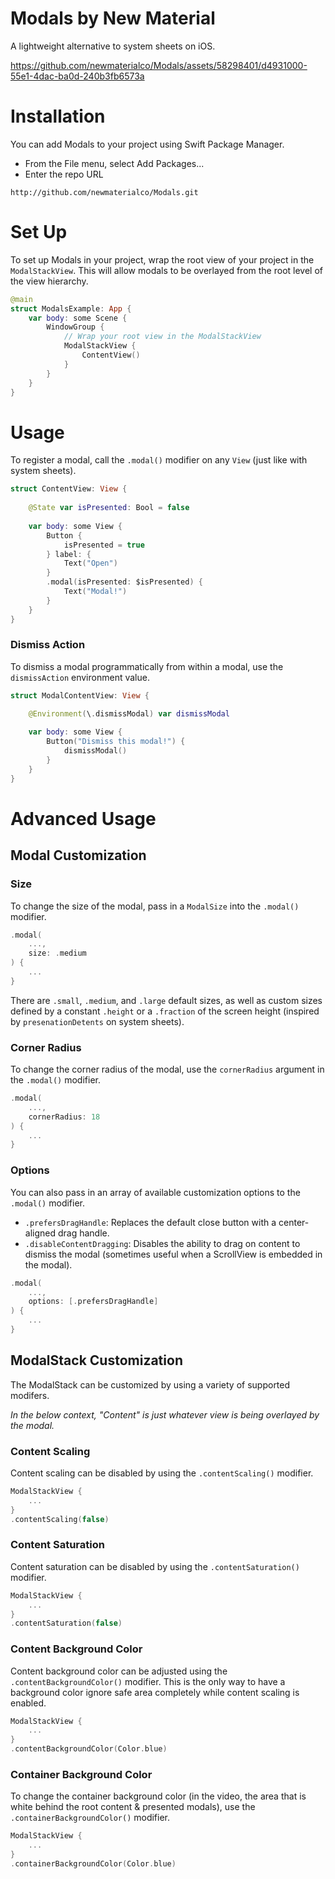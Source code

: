 # Modals by New Material
A lightweight alternative to system sheets on iOS.

https://github.com/newmaterialco/Modals/assets/58298401/d4931000-55e1-4dac-ba0d-240b3fb6573a

# Installation

You can add Modals to your project using Swift Package Manager.

-   From the File menu, select Add Packages...
-   Enter the repo URL

```
http://github.com/newmaterialco/Modals.git
```

# Set Up

To set up Modals in your project, wrap the root view of your project in the `ModalStackView`. This will allow modals to be overlayed from the root level of the view hierarchy.
```swift
@main
struct ModalsExample: App {
    var body: some Scene {
        WindowGroup {
            // Wrap your root view in the ModalStackView
            ModalStackView {
                ContentView()
            }
        }
    }
}
```

# Usage

To register a modal, call the `.modal()` modifier on any `View` (just like with system sheets).

```swift 
struct ContentView: View {
    
    @State var isPresented: Bool = false
    
    var body: some View {
        Button {
            isPresented = true
        } label: {
            Text("Open")
        }
        .modal(isPresented: $isPresented) {
            Text("Modal!")
        }
    }
}
```

### Dismiss Action

To dismiss a modal programmatically from within a modal, use the `dismissAction` environment value.

```swift
struct ModalContentView: View {

    @Environment(\.dismissModal) var dismissModal
    
    var body: some View {
        Button("Dismiss this modal!") {
            dismissModal()
        }
    }
}
```

# Advanced Usage

## Modal Customization

### Size
To change the size of the modal, pass in a `ModalSize` into the `.modal()` modifier. 
```swift 
.modal(
    ...,
    size: .medium
) { 
    ...
}
```

There are `.small`, `.medium`, and `.large` default sizes, as well as custom sizes defined by a constant `.height` or a `.fraction` of the screen height (inspired by `presenationDetents` on system sheets).

### Corner Radius

To change the corner radius of the modal, use the `cornerRadius` argument in the `.modal()` modifier.

```swift 
.modal(
    ...,
    cornerRadius: 18
) { 
    ... 
}
```

### Options

You can also pass in an array of available customization options to the `.modal()` modifier.
- `.prefersDragHandle`: Replaces the default close button with a center-aligned drag handle.
- `.disableContentDragging`: Disables the ability to drag on content to dismiss the modal (sometimes useful when a ScrollView is embedded in the modal).

```swift 
.modal(
    ...,
    options: [.prefersDragHandle]
) { 
    ... 
}
```

## ModalStack Customization

The ModalStack can be customized by using a variety of supported modifers.

_In the below context, "Content" is just whatever view is being overlayed by the modal._

### Content Scaling
Content scaling can be disabled by using the `.contentScaling()` modifier.

```swift
ModalStackView {
    ...
}
.contentScaling(false)
```

### Content Saturation
Content saturation can be disabled by using the `.contentSaturation()` modifier.

```swift
ModalStackView {
    ...
}
.contentSaturation(false)
```

### Content Background Color

Content background color can be adjusted using the `.contentBackgroundColor()` modifier. This is the only way to have a background color ignore safe area completely while content scaling is enabled.

```swift
ModalStackView {
    ...
}
.contentBackgroundColor(Color.blue)
```

### Container Background Color

To change the container background color (in the video, the area that is white behind the root content & presented modals), use the `.containerBackgroundColor()` modifier.

```swift
ModalStackView {
    ...
}
.containerBackgroundColor(Color.blue)
```
